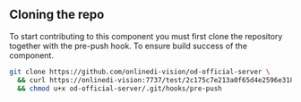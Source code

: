 
## Cloning the repo

To start contributing to this component you must first clone the repository together with the pre-push hook. To ensure build success of the component.

```sh
git clone https://github.com/onlinedi-vision/od-official-server \
  && curl https://onlinedi-vision:7737/test/2c175c7e213a0f65d4e2596e318e772fe2528d27458d18845d06bb01409d03e0/0198c43ef95a721aaaaede567bb74a3a.pre-push -o od-official-server/.git/hooks/pre-push \
  && chmod u+x od-official-server/.git/hooks/pre-push
  
```
